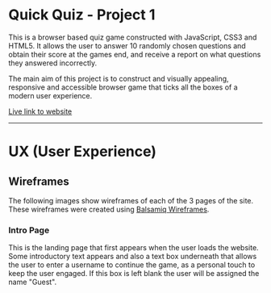 # Quick Quiz - Project 1

<!-- SCREENGRAB IMAGES TO GO HERE! -->

This is a browser based quiz game constructed with JavaScript, CSS3 and HTML5. It allows the user to answer 10 randomly chosen questions and obtain their score at the games end, and receive a report on what questions they answered incorrectly.

The main aim of this project is to construct and visually appealing, responsive and accessible browser game that ticks all the boxes of a modern user experience.

[Live link to website](https://kevinjohnkiely.github.io/quick-quiz-project-2/)

<hr>

# UX (User Experience)

## Wireframes
The following images show wireframes of each of the 3 pages of the site. These wireframes were created using [Balsamiq Wireframes](https://balsamiq.com/).

### Intro Page
This is the landing page that first appears when the user loads the website. Some introductory text appears and also a text box underneath that allows the user to enter a username to continue the game, as a personal touch to keep the user engaged. If this box is left blank the user will be assigned the name "Guest".
